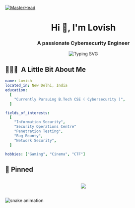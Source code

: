 [![MasterHead](https://firebasestorage.googleapis.com/v0/b/flexi-coding.appspot.com/o/dempgi7-520f8d5f-63d4-4453-8822-dbc149ae27f8.gif?alt=media&token=91c0c7b2-93c3-4029-b011-1a8703c5730d)](https://rishavchanda.io)
<!--<div style="text-align: center;">
    <img src="https://i.kinja-img.com/gawker-media/image/upload/t_original/pwl9mwg0qu5vdagwstde.gif" width="100%" height="auto" alt="Programmer Animation">
</div>-->

<h1 align="center">Hi 👋, I'm Lovish</h1>
<h3 align="center">A passionate Cybersecurity Engineer</h3>
<p align="center">
  <img src="https://readme-typing-svg.demolab.com?font=Fira+Code&pause=1000&color=01AEE6&center=true&vCenter=true&width=435&lines=Blue+Teamer;CTF+Player;Linux+Enthusiast;Continuous+Learner" alt="Typing SVG" />
</p>

<h2 align="left"> 👨🏻‍💻 &nbsp;A Little Bit About Me</h2>

```yaml
name: Lovish
located_in: New Delhi, India
education:
  [
    "Currently Pursuing B.Tech CSE ( Cybersecurity )",
  ]

fields_of_interests:
  [
    "Information Security",
    "Security Operations Centre"
    "Penetration Testing",
    "Bug Bounty",
    "Network Security",
  ]

hobbies: ["Gaming", "Cinema", "CTF"]
```

## 📌 Pinned
<p align="center">
  <a href="https://github.com/lovish83/CyberSecurity">
    <img align="center" style="margin:1rem 0.5rem" src="https://github-readme-stats.vercel.app/api/pin/?username=lovish83&repo=CyberSecurity&theme=tokyonight" />
  </a>
</p>

![snake animation](https://github.com/lovish83/lovish83/blob/output/github-contribution-grid-snake2.svg)
